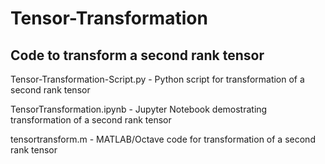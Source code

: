 # Tensor-Transformation

## Code to transform a second rank tensor

Tensor-Transformation-Script.py - Python script for transformation of a second rank tensor

TensorTransformation.ipynb - Jupyter Notebook demostrating transformation of a second rank tensor 

tensortransform.m - MATLAB/Octave code for transformation of a second rank tensor
